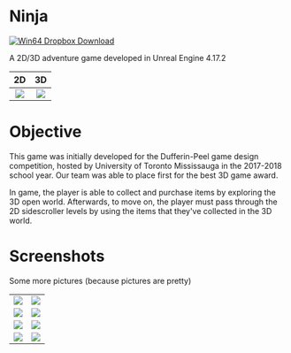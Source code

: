 # Ninja 
[![Win64 Dropbox Download](https://img.shields.io/badge/dropbox-win64-blue.svg)](https://www.dropbox.com/s/vch1xoc761l34u7/Ninja.zip?dl=0)

A 2D/3D adventure game developed in Unreal Engine 4.17.2

2D                         |  3D
:-------------------------:|:-------------------------:
![](https://i.imgur.com/dov6ehG.png)  |  ![](https://i.imgur.com/UMMkdQU.png)

# Objective 
This game was initially developed for the Dufferin-Peel game design competition, hosted by University of Toronto Mississauga in the 2017-2018 school year. Our team was able to place first for the best 3D game award.

In game, the player is able to collect and purchase items by exploring the 3D open world. Afterwards, to move on, the player must pass through the 2D sidescroller levels by using the items that they've collected in the 3D world.

# Screenshots
Some more pictures (because pictures are pretty)

| | |
|-|-|
![](https://i.imgur.com/i7kQijA.png)  |  ![](https://i.imgur.com/tiowJWH.png)
![](https://i.imgur.com/V24IpGV.png)  |  ![](https://i.imgur.com/xvtMetR.png)
![](https://i.imgur.com/OiIEquz.png)  |  ![](https://i.imgur.com/XvDMeeH.png)
![](https://i.imgur.com/MAizhEa.png)  |  ![](https://i.imgur.com/zcPAGBb.png)
